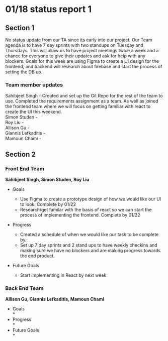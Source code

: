 # 01/18 status report 1

## Section 1
No status update from our TA since its early into our project.
Our Team agenda is to have 7 day sprints with two standups on Tuesday and Thursdays. This will allow us to have project meetings twice a week and a chance for everyone to give their updates and ask for help with any blockers. Goals for this week are using Figma to create a UI design for the frontend, and backend will research about firebase and start the process of setting the DB up.

### Team member updates
Sahibjeet Singh -  Created and set up the Git Repo for the rest of the team to use. Completed the requirements assignment as a team. As well as joined the frontend team where we will focus on getting familiar with react to create the UI this weekend.  
Simon Studen -  
Roy Liu -   
Allison Gu -   
Giannis Lefkaditis -   
Mamoun Chami -   


## Section 2

### Front End Team
**Sahibjeet Singh, Simon Studen, Roy Liu**
* Goals
  * Use Figma to create a prototype design of how we would like our UI to look. Complete by 01/22
  * Research/get familar with the basis of react so we can start the process of implementing the frontend. Complete by 01/22 

* Progress
  * Created a schedule of when we would like our task to be complete by.
  * Set up 7 day sprints and 2 stand ups to have weekly checkins and making sure we have no blockers and are making progress towards the end product.

* Future Goals
  * Start implementing in React by next week.
 
### Back End Team
**Allison Gu, Giannis Lefkaditis, Mamoun Chami**

* Goals   
  *
* Progress   
  * 
* Future Goals   
  * 
